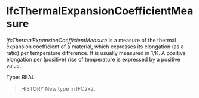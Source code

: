 # IfcThermalExpansionCoefficientMeasure

_IfcThermalExpansionCoefficientMeasure_ is a measure of the thermal expansion coefficient of a material, which expresses its elongation (as a ratio) per temperature difference. It is usually measured in 1/K. A positive elongation per (positive) rise of temperature is expressed by a positive value.<!-- end of definition -->

Type: REAL

> HISTORY  New type in IFC2x2.
